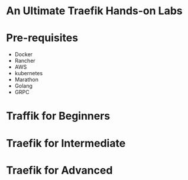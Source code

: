 # An Ultimate Traefik Hands-on Labs

# Pre-requisites
- Docker 
- Rancher 
- AWS 
- kubernetes 
- Marathon
- Golang
- GRPC


# Traffik for Beginners




# Traefik for Intermediate



# Traefik for Advanced
